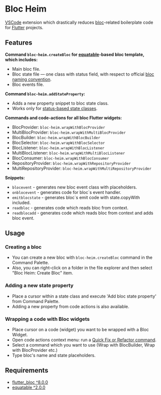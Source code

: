 # Bloc Heim

[VSCode](https://code.visualstudio.com/) extension which drastically reduces [bloc](https://bloclibrary.dev/#/)-related boilerplate code for [Flutter](https://flutter.dev/) projects. 

## Features

**Command `bloc-heim.createBloc` for [equatable](https://pub.dev/packages/equatable)-based bloc template, which includes:**

- Main bloc file. 
- Bloc state file — one class with status field, with respect to official [bloc naming convention](https://bloclibrary.dev/#/blocnamingconventions).  
- Bloc events file. 

**Command `bloc-heim.addStateProperty`:**
- Adds a new property snippet to bloc state class.
- Works only for [status-based state classes](https://bloclibrary.dev/#/blocnamingconventions?id=single-class-1). 

**Commands and code-actions for all bloc Flutter widgets:**
- BlocProvider: `bloc-heim.wrapWithBlocProvider`
- MultiBlocProvider: `bloc-heim.wrapWithMultiBlocProvider`
- BlocBuilder: `bloc-heim.wrapWithBlocBuilder`
- BlocSelector: `bloc-heim.wrapWithBlocSelector`
- BlocListener: `bloc-heim.wrapWithBlocListener`
- MultiBlocListener: `bloc-heim.wrapWithMultiBlocListener`
- BlocConsumer: `bloc-heim.wrapWithBlocConsumer`
- RepositoryProvider: `bloc-heim.wrapWithRepositoryProvider`
- MultiRepositoryProvider: `bloc-heim.wrapWithMultiRepositoryProvider`

**Snippets:**
- `blocevent` - generates new bloc event class with placeholders.
- `onblocevent` - generates code for bloc`s event handler.
- `emitblocstate` - generates bloc`s emit code with state.copyWith included.
- `readbloc` - generates code which reads bloc from context.
- `readblocadd` - generates code which reads bloc from context and adds bloc event.

## Usage

### Creating a bloc

- You can create a new bloc with `bloc-heim.createBloc` command in the Command Palette.
- Also, you can right-click on a folder in the file explorer and then select "Bloc Heim: Create Bloc" item.

### Adding a new state property

- Place a cursor within a state class and execute 'Add bloc state property' from Command Palette.
- Adding a new property from code actions is also available. 

### Wrapping a code with Bloc widgets

- Place cursor on a code (widget) you want to be wrapped with a Bloc Widget.
- Open code actions context menu: run a [Quick Fix or Refactor command](https://code.visualstudio.com/docs/editor/refactoring#_code-actions-quick-fixes-and-refactorings).
- Select a command which you want to use (Wrap with BlocBuilder, Wrap with BlocProvider etc.)
- Type bloc's name and state placeholders.


## Requirements

- [flutter_bloc ^8.0.0](https://pub.dev/packages/flutter_bloc)
- [equatable ^2.0.0](https://pub.dev/packages/equatable)
